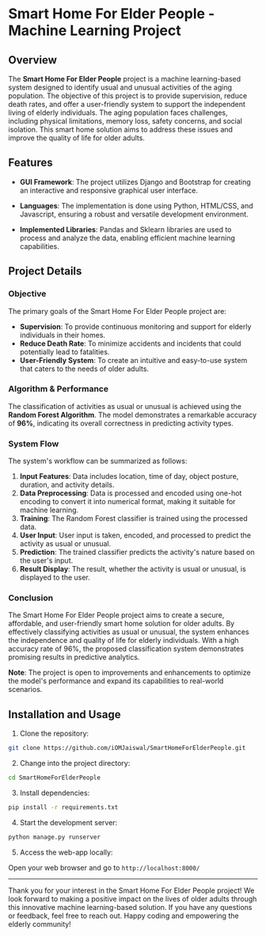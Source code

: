 # Smart Home For Elder People - Machine Learning Project

## Overview

The **Smart Home For Elder People** project is a machine learning-based system designed to identify usual and unusual activities of the aging population. The objective of this project is to provide supervision, reduce death rates, and offer a user-friendly system to support the independent living of elderly individuals. The aging population faces challenges, including physical limitations, memory loss, safety concerns, and social isolation. This smart home solution aims to address these issues and improve the quality of life for older adults.

## Features

- **GUI Framework**: The project utilizes Django and Bootstrap for creating an interactive and responsive graphical user interface.

- **Languages**: The implementation is done using Python, HTML/CSS, and Javascript, ensuring a robust and versatile development environment.

- **Implemented Libraries**: Pandas and Sklearn libraries are used to process and analyze the data, enabling efficient machine learning capabilities.

## Project Details

### Objective

The primary goals of the Smart Home For Elder People project are:
- **Supervision**: To provide continuous monitoring and support for elderly individuals in their homes.
- **Reduce Death Rate**: To minimize accidents and incidents that could potentially lead to fatalities.
- **User-Friendly System**: To create an intuitive and easy-to-use system that caters to the needs of older adults.

### Algorithm & Performance

The classification of activities as usual or unusual is achieved using the **Random Forest Algorithm**. The model demonstrates a remarkable accuracy of **96%**, indicating its overall correctness in predicting activity types.

### System Flow

The system's workflow can be summarized as follows:
1. **Input Features**: Data includes location, time of day, object posture, duration, and activity details.
2. **Data Preprocessing**: Data is processed and encoded using one-hot encoding to convert it into numerical format, making it suitable for machine learning.
3. **Training**: The Random Forest classifier is trained using the processed data.
4. **User Input**: User input is taken, encoded, and processed to predict the activity as usual or unusual.
5. **Prediction**: The trained classifier predicts the activity's nature based on the user's input.
6. **Result Display**: The result, whether the activity is usual or unusual, is displayed to the user.

### Conclusion

The Smart Home For Elder People project aims to create a secure, affordable, and user-friendly smart home solution for older adults. By effectively classifying activities as usual or unusual, the system enhances the independence and quality of life for elderly individuals. With a high accuracy rate of 96%, the proposed classification system demonstrates promising results in predictive analytics.

**Note**: The project is open to improvements and enhancements to optimize the model's performance and expand its capabilities to real-world scenarios.

## Installation and Usage

1. Clone the repository:

```bash
git clone https://github.com/iOMJaiswal/SmartHomeForElderPeople.git
```

2. Change into the project directory:

```bash
cd SmartHomeForElderPeople
```

3. Install dependencies:

```bash
pip install -r requirements.txt
```

4. Start the development server:

```bash
python manage.py runserver
```

5. Access the web-app locally:

Open your web browser and go to `http://localhost:8000/`


---

Thank you for your interest in the Smart Home For Elder People project! We look forward to making a positive impact on the lives of older adults through this innovative machine learning-based solution. If you have any questions or feedback, feel free to reach out. Happy coding and empowering the elderly community! 
